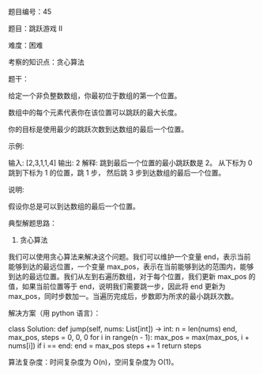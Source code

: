 题目编号：45

题目：跳跃游戏 II

难度：困难

考察的知识点：贪心算法

题干：

给定一个非负整数数组，你最初位于数组的第一个位置。

数组中的每个元素代表你在该位置可以跳跃的最大长度。

你的目标是使用最少的跳跃次数到达数组的最后一个位置。

示例:

输入: [2,3,1,1,4]
输出: 2
解释: 跳到最后一个位置的最小跳跃数是 2。
    从下标为 0 跳到下标为 1 的位置，跳 1 步，
    然后跳 3 步到达数组的最后一个位置。

说明:

假设你总是可以到达数组的最后一个位置。

典型解题思路：

1. 贪心算法

我们可以使用贪心算法来解决这个问题。我们可以维护一个变量 end，表示当前能够到达的最远位置，一个变量 max_pos，表示在当前能够到达的范围内，能够到达的最远位置。我们从左到右遍历数组，对于每个位置，我们更新 max_pos 的值，如果当前位置等于 end，说明我们需要跳一步，因此将 end 更新为 max_pos，同时步数加一。当遍历完成后，步数即为所求的最小跳跃次数。

解决方案（用 python 语言）：

class Solution:
    def jump(self, nums: List[int]) -> int:
        n = len(nums)
        end, max_pos, steps = 0, 0, 0
        for i in range(n - 1):
            max_pos = max(max_pos, i + nums[i])
            if i == end:
                end = max_pos
                steps += 1
        return steps

算法复杂度：时间复杂度为 O(n)，空间复杂度为 O(1)。